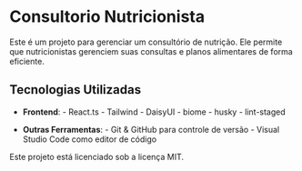 # Consultorio Nutricionista

Este é um projeto para gerenciar um consultório de nutrição. Ele permite que nutricionistas gerenciem suas consultas e planos alimentares de forma eficiente.

## Tecnologias Utilizadas

- **Frontend**: 
          - React.ts
          - Tailwind
          - DaisyUI
          - biome
          - husky
          - lint-staged

- **Outras Ferramentas**:
          - Git & GitHub para controle de versão
          - Visual Studio Code como editor de código


Este projeto está licenciado sob a licença MIT.
